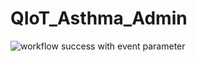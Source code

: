 # QIoT_Asthma_Admin

![workflow success with event parameter](https://github.com/taki-uddin/QIoT_Asthma_Admin/actions/workflows/gh-pages.yaml/badge.svg?event=push)